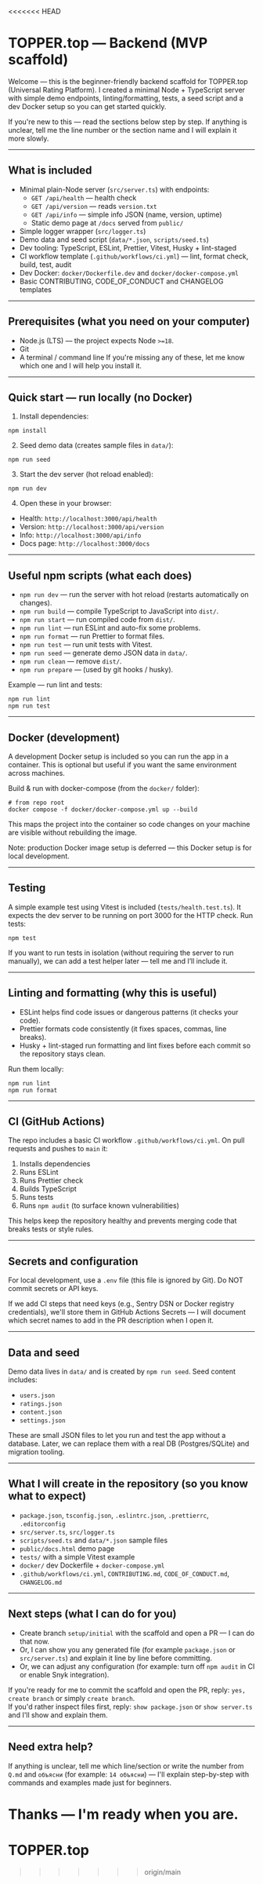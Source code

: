 <<<<<<< HEAD
# TOPPER.top — Backend (MVP scaffold)

Welcome — this is the beginner-friendly backend scaffold for TOPPER.top (Universal Rating Platform).
I created a minimal Node + TypeScript server with simple demo endpoints, linting/formatting, tests, a seed script and a dev Docker setup so you can get started quickly.

If you're new to this — read the sections below step by step. If anything is unclear, tell me the line number or the section name and I will explain it more slowly.

---

## What is included
- Minimal plain-Node server (`src/server.ts`) with endpoints:
  - `GET /api/health` — health check
  - `GET /api/version` — reads `version.txt`
  - `GET /api/info` — simple info JSON (name, version, uptime)
  - Static demo page at `/docs` served from `public/`
- Simple logger wrapper (`src/logger.ts`)
- Demo data and seed script (`data/*.json`, `scripts/seed.ts`)
- Dev tooling: TypeScript, ESLint, Prettier, Vitest, Husky + lint-staged
- CI workflow template (`.github/workflows/ci.yml`) — lint, format check, build, test, audit
- Dev Docker: `docker/Dockerfile.dev` and `docker/docker-compose.yml`
- Basic CONTRIBUTING, CODE_OF_CONDUCT and CHANGELOG templates

---

## Prerequisites (what you need on your computer)
- Node.js (LTS) — the project expects Node `>=18`.
- Git
- A terminal / command line
If you're missing any of these, let me know which one and I will help you install it.

---

## Quick start — run locally (no Docker)
1. Install dependencies:
```topper.top/README.md#L201-204
npm install
```

2. Seed demo data (creates sample files in `data/`):
```topper.top/README.md#L205-207
npm run seed
```

3. Start the dev server (hot reload enabled):
```topper.top/README.md#L208-210
npm run dev
```

4. Open these in your browser:
- Health: `http://localhost:3000/api/health`  
- Version: `http://localhost:3000/api/version`  
- Info: `http://localhost:3000/api/info`  
- Docs page: `http://localhost:3000/docs`

---

## Useful npm scripts (what each does)
- `npm run dev` — run the server with hot reload (restarts automatically on changes).  
- `npm run build` — compile TypeScript to JavaScript into `dist/`.  
- `npm run start` — run compiled code from `dist/`.  
- `npm run lint` — run ESLint and auto-fix some problems.  
- `npm run format` — run Prettier to format files.  
- `npm run test` — run unit tests with Vitest.  
- `npm run seed` — generate demo JSON data in `data/`.  
- `npm run clean` — remove `dist/`.  
- `npm run prepare` — (used by git hooks / husky).

Example — run lint and tests:
```topper.top/README.md#L211-215
npm run lint
npm run test
```

---

## Docker (development)
A development Docker setup is included so you can run the app in a container. This is optional but useful if you want the same environment across machines.

Build & run with docker-compose (from the `docker/` folder):
```topper.top/README.md#L216-220
# from repo root
docker compose -f docker/docker-compose.yml up --build
```
This maps the project into the container so code changes on your machine are visible without rebuilding the image.

Note: production Docker image setup is deferred — this Docker setup is for local development.

---

## Testing
A simple example test using Vitest is included (`tests/health.test.ts`). It expects the dev server to be running on port 3000 for the HTTP check.
Run tests:
```topper.top/README.md#L221-223
npm test
```

If you want to run tests in isolation (without requiring the server to run manually), we can add a test helper later — tell me and I’ll include it.

---

## Linting and formatting (why this is useful)
- ESLint helps find code issues or dangerous patterns (it checks your code).
- Prettier formats code consistently (it fixes spaces, commas, line breaks).
- Husky + lint-staged run formatting and lint fixes before each commit so the repository stays clean.

Run them locally:
```topper.top/README.md#L224-227
npm run lint
npm run format
```

---

## CI (GitHub Actions)
The repo includes a basic CI workflow `.github/workflows/ci.yml`. On pull requests and pushes to `main` it:
1. Installs dependencies
2. Runs ESLint
3. Runs Prettier check
4. Builds TypeScript
5. Runs tests
6. Runs `npm audit` (to surface known vulnerabilities)

This helps keep the repository healthy and prevents merging code that breaks tests or style rules.

---

## Secrets and configuration
For local development, use a `.env` file (this file is ignored by Git). Do NOT commit secrets or API keys.

If we add CI steps that need keys (e.g., Sentry DSN or Docker registry credentials), we'll store them in GitHub Actions Secrets — I will document which secret names to add in the PR description when I open it.

---

## Data and seed
Demo data lives in `data/` and is created by `npm run seed`. Seed content includes:
- `users.json`
- `ratings.json`
- `content.json`
- `settings.json`

These are small JSON files to let you run and test the app without a database. Later, we can replace them with a real DB (Postgres/SQLite) and migration tooling.

---

## What I will create in the repository (so you know what to expect)
- `package.json`, `tsconfig.json`, `.eslintrc.json`, `.prettierrc`, `.editorconfig`  
- `src/server.ts`, `src/logger.ts`  
- `scripts/seed.ts` and `data/*.json` sample files  
- `public/docs.html` demo page  
- `tests/` with a simple Vitest example  
- `docker/` dev Dockerfile + `docker-compose.yml`  
- `.github/workflows/ci.yml`, `CONTRIBUTING.md`, `CODE_OF_CONDUCT.md`, `CHANGELOG.md`

---

## Next steps (what I can do for you)
- Create branch `setup/initial` with the scaffold and open a PR — I can do that now.  
- Or, I can show you any generated file (for example `package.json` or `src/server.ts`) and explain it line by line before committing.  
- Or, we can adjust any configuration (for example: turn off `npm audit` in CI or enable Snyk integration).

If you're ready for me to commit the scaffold and open the PR, reply: `yes, create branch` or simply `create branch`.  
If you'd rather inspect files first, reply: `show package.json` or `show server.ts` and I'll show and explain them.

---

## Need extra help?
If anything is unclear, tell me which line/section or write the number from `Q.md` and `объясни` (for example: `14 объясни`) — I'll explain step-by-step with commands and examples made just for beginners.

Thanks — I'm ready when you are.
=======
# TOPPER.top

>>>>>>> origin/main
